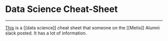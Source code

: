 # Data Science Cheat-Sheet


---
[This](https://metis-alumni-kaplan.slack.com/files/UCKPX0EUD/FGVC2PDK5/data_science_cheat_sheet.pdf) is a [[data science]] cheat sheet that someone on the [[Metis]] Alumni slack posted. It has a lot of information.